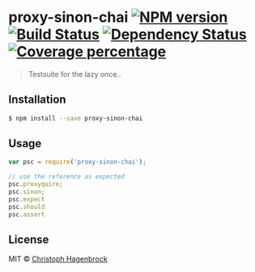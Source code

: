 # proxy-sinon-chai [![NPM version][npm-image]][npm-url] [![Build Status][travis-image]][travis-url] [![Dependency Status][daviddm-image]][daviddm-url] [![Coverage percentage][coveralls-image]][coveralls-url]
> Testsuite for the lazy once..

## Installation

```sh
$ npm install --save proxy-sinon-chai
```

## Usage

```js
var psc = require('proxy-sinon-chai');

// use the reference as expected
psc.proxyquire;
psc.sinon;
psc.expect
psc.should
psc.assert
```
## License

MIT © [Christoph Hagenbrock](agebrock.com)


[npm-image]: https://badge.fury.io/js/proxy-sinon-chai.svg
[npm-url]: https://npmjs.org/package/proxy-sinon-chai
[travis-image]: https://travis-ci.org/agebrock/proxy-sinon-chai.svg?branch=master
[travis-url]: https://travis-ci.org/agebrock/proxy-sinon-chai
[daviddm-image]: https://david-dm.org/agebrock/proxy-sinon-chai.svg?theme=shields.io
[daviddm-url]: https://david-dm.org/agebrock/proxy-sinon-chai
[coveralls-image]: https://coveralls.io/repos/agebrock/proxy-sinon-chai/badge.svg
[coveralls-url]: https://coveralls.io/r/agebrock/proxy-sinon-chai
